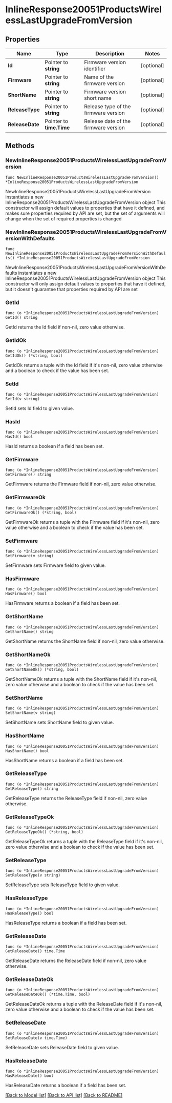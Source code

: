 # InlineResponse20051ProductsWirelessLastUpgradeFromVersion

## Properties

Name | Type | Description | Notes
------------ | ------------- | ------------- | -------------
**Id** | Pointer to **string** | Firmware version identifier | [optional] 
**Firmware** | Pointer to **string** | Name of the firmware version | [optional] 
**ShortName** | Pointer to **string** | Firmware version short name | [optional] 
**ReleaseType** | Pointer to **string** | Release type of the firmware version | [optional] 
**ReleaseDate** | Pointer to **time.Time** | Release date of the firmware version | [optional] 

## Methods

### NewInlineResponse20051ProductsWirelessLastUpgradeFromVersion

`func NewInlineResponse20051ProductsWirelessLastUpgradeFromVersion() *InlineResponse20051ProductsWirelessLastUpgradeFromVersion`

NewInlineResponse20051ProductsWirelessLastUpgradeFromVersion instantiates a new InlineResponse20051ProductsWirelessLastUpgradeFromVersion object
This constructor will assign default values to properties that have it defined,
and makes sure properties required by API are set, but the set of arguments
will change when the set of required properties is changed

### NewInlineResponse20051ProductsWirelessLastUpgradeFromVersionWithDefaults

`func NewInlineResponse20051ProductsWirelessLastUpgradeFromVersionWithDefaults() *InlineResponse20051ProductsWirelessLastUpgradeFromVersion`

NewInlineResponse20051ProductsWirelessLastUpgradeFromVersionWithDefaults instantiates a new InlineResponse20051ProductsWirelessLastUpgradeFromVersion object
This constructor will only assign default values to properties that have it defined,
but it doesn't guarantee that properties required by API are set

### GetId

`func (o *InlineResponse20051ProductsWirelessLastUpgradeFromVersion) GetId() string`

GetId returns the Id field if non-nil, zero value otherwise.

### GetIdOk

`func (o *InlineResponse20051ProductsWirelessLastUpgradeFromVersion) GetIdOk() (*string, bool)`

GetIdOk returns a tuple with the Id field if it's non-nil, zero value otherwise
and a boolean to check if the value has been set.

### SetId

`func (o *InlineResponse20051ProductsWirelessLastUpgradeFromVersion) SetId(v string)`

SetId sets Id field to given value.

### HasId

`func (o *InlineResponse20051ProductsWirelessLastUpgradeFromVersion) HasId() bool`

HasId returns a boolean if a field has been set.

### GetFirmware

`func (o *InlineResponse20051ProductsWirelessLastUpgradeFromVersion) GetFirmware() string`

GetFirmware returns the Firmware field if non-nil, zero value otherwise.

### GetFirmwareOk

`func (o *InlineResponse20051ProductsWirelessLastUpgradeFromVersion) GetFirmwareOk() (*string, bool)`

GetFirmwareOk returns a tuple with the Firmware field if it's non-nil, zero value otherwise
and a boolean to check if the value has been set.

### SetFirmware

`func (o *InlineResponse20051ProductsWirelessLastUpgradeFromVersion) SetFirmware(v string)`

SetFirmware sets Firmware field to given value.

### HasFirmware

`func (o *InlineResponse20051ProductsWirelessLastUpgradeFromVersion) HasFirmware() bool`

HasFirmware returns a boolean if a field has been set.

### GetShortName

`func (o *InlineResponse20051ProductsWirelessLastUpgradeFromVersion) GetShortName() string`

GetShortName returns the ShortName field if non-nil, zero value otherwise.

### GetShortNameOk

`func (o *InlineResponse20051ProductsWirelessLastUpgradeFromVersion) GetShortNameOk() (*string, bool)`

GetShortNameOk returns a tuple with the ShortName field if it's non-nil, zero value otherwise
and a boolean to check if the value has been set.

### SetShortName

`func (o *InlineResponse20051ProductsWirelessLastUpgradeFromVersion) SetShortName(v string)`

SetShortName sets ShortName field to given value.

### HasShortName

`func (o *InlineResponse20051ProductsWirelessLastUpgradeFromVersion) HasShortName() bool`

HasShortName returns a boolean if a field has been set.

### GetReleaseType

`func (o *InlineResponse20051ProductsWirelessLastUpgradeFromVersion) GetReleaseType() string`

GetReleaseType returns the ReleaseType field if non-nil, zero value otherwise.

### GetReleaseTypeOk

`func (o *InlineResponse20051ProductsWirelessLastUpgradeFromVersion) GetReleaseTypeOk() (*string, bool)`

GetReleaseTypeOk returns a tuple with the ReleaseType field if it's non-nil, zero value otherwise
and a boolean to check if the value has been set.

### SetReleaseType

`func (o *InlineResponse20051ProductsWirelessLastUpgradeFromVersion) SetReleaseType(v string)`

SetReleaseType sets ReleaseType field to given value.

### HasReleaseType

`func (o *InlineResponse20051ProductsWirelessLastUpgradeFromVersion) HasReleaseType() bool`

HasReleaseType returns a boolean if a field has been set.

### GetReleaseDate

`func (o *InlineResponse20051ProductsWirelessLastUpgradeFromVersion) GetReleaseDate() time.Time`

GetReleaseDate returns the ReleaseDate field if non-nil, zero value otherwise.

### GetReleaseDateOk

`func (o *InlineResponse20051ProductsWirelessLastUpgradeFromVersion) GetReleaseDateOk() (*time.Time, bool)`

GetReleaseDateOk returns a tuple with the ReleaseDate field if it's non-nil, zero value otherwise
and a boolean to check if the value has been set.

### SetReleaseDate

`func (o *InlineResponse20051ProductsWirelessLastUpgradeFromVersion) SetReleaseDate(v time.Time)`

SetReleaseDate sets ReleaseDate field to given value.

### HasReleaseDate

`func (o *InlineResponse20051ProductsWirelessLastUpgradeFromVersion) HasReleaseDate() bool`

HasReleaseDate returns a boolean if a field has been set.


[[Back to Model list]](../README.md#documentation-for-models) [[Back to API list]](../README.md#documentation-for-api-endpoints) [[Back to README]](../README.md)


